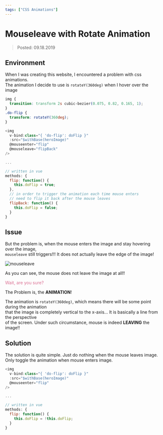 ```yaml
---
tags: ["CSS Animations"]
---
```


# Mouseleave with Rotate Animation
> Posted: 09.18.2019

<Tag />

## Environment

When I was creating this website, I encountered a problem with css animations.  
The animation I decide to use is `rotateY(360deg)` when I hover over the image

```css
img {
  transition: transform 2s cubic-bezier(0.075, 0.82, 0.165, 1);
}
.do-flip {
  transform: rotateY(360deg);
}
```

```javascript
<img
  v-bind:class="{ 'do-flip': doFlip }"
  :src="$withBase(heroImage)"
  @mouseenter="flip"
  @mouseleave="flipBack"
/>

...

// written in vue
methods: {
  flip: function() {
    this.doFlip = true;
  },
  // in order to trigger the animation each time mouse enters
  // need to flip it back after the mouse leaves
  flipBack: function() {
    this.doFlip = false;
  }
}
```

## Issue

But the problem is, when the mouse enters the image and stay hovering over the image,  
`mouseleave` still triggers!!! It does not actually leave the edge of the image!

![mouseleave](/mouseleave.gif)

As you can see, the mouse does not leave the image at all!!

<span style='color: palevioletred'>Wait, are you sure? </span>

The Problem is, the **ANIMATION**!

The animation is `rotateY(360deg)`, which means there will be some point during the animation  
that the image is completely vertical to the x-axis... It is basically a line from the perspective  
of the screen. Under such circumstance, mouse is indeed **LEAVING** the image!!

## Solution

The solution is quite simple. Just do nothing when the mouse leaves image.  
Only toggle the animation when mouse enters image.

```javascript
<img
  v-bind:class="{ 'do-flip': doFlip }"
  :src="$withBase(heroImage)"
  @mouseenter="flip"
/>

...

// written in vue
methods: {
  flip: function() {
    this.doFlip = !this.doFlip;
  }
}
```

<Disqus />